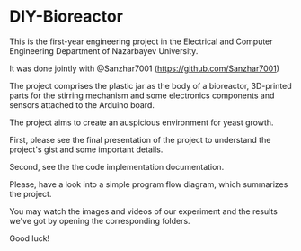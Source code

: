 # DIY-Bioreactor

This is the first-year engineering project in the Electrical and Computer Engineering Department of Nazarbayev University. 

It was done jointly with @Sanzhar7001 (https://github.com/Sanzhar7001)

The project comprises the plastic jar as the body of a bioreactor, 3D-printed parts for the stirring mechanism and some electronics components and sensors attached to the Arduino board. 

The project aims to create an auspicious environment for yeast growth.

First, please see the final presentation of the project to understand the project's gist and some important details.


Second, see the the code implementation documentation.



Please, have a look into a simple program flow diagram, which summarizes the project.



You may watch the images and videos of our experiment and the results we've got by opening the corresponding folders.



Good luck!
